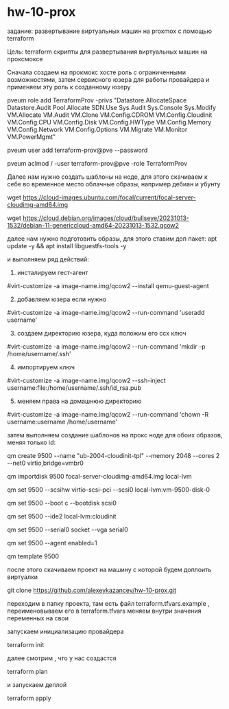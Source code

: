# hw-10-prox

задание:
развертывание виртуальных машин на proxmox с помощью terraform

Цель:
terraform скрипты для развертывания виртуальных машин на проксмоксе

Сначала создаем на прокмокс хосте роль с ограниченными возможностями, затем сервисного юзера для работы провайдера и применяем эту роль к созданному юзеру

pveum role add TerraformProv -privs "Datastore.AllocateSpace Datastore.Audit Pool.Allocate SDN.Use Sys.Audit Sys.Console Sys.Modify VM.Allocate VM.Audit VM.Clone VM.Config.CDROM VM.Config.Cloudinit VM.Config.CPU VM.Config.Disk VM.Config.HWType VM.Config.Memory VM.Config.Network VM.Config.Options VM.Migrate VM.Monitor VM.PowerMgmt"

pveum user add terraform-prov@pve --password <password>

pveum aclmod / -user terraform-prov@pve -role TerraformProv

Далее нам нужно создать шаблоны на ноде, для этого скачиваем к себе во временное место облачные образы, например дебиан и убунту

wget https://cloud-images.ubuntu.com/focal/current/focal-server-cloudimg-amd64.img

wget https://cloud.debian.org/images/cloud/bullseye/20231013-1532/debian-11-genericcloud-amd64-20231013-1532.qcow2

далее нам нужно подготовить образы, для этого ставим доп пакет:  apt update -y && apt install libguestfs-tools -y

и выполняем ряд действий: 
1. инсталируем гест-агент

#virt-customize -a image-name.img/qcow2 --install qemu-guest-agent

2. добавляем юзера если нужно

#virt-customize -a image-name.img/qcow2 --run-command 'useradd username'

3. создаем директорию юзера, куда положим его ссх ключ 

#virt-customize -a image-name.img/qcow2 --run-command 'mkdir -p /home/username/.ssh'

4. импортируем ключ

#virt-customize -a image-name.img/qcow2 --ssh-inject username:file:/home/username/.ssh/id_rsa.pub

5. меняем права на домашнюю директорию

#virt-customize -a image-name.img/qcow2 --run-command 'chown -R username:username /home/username'

затем выполняем создание шаблонов на прокс ноде для обоих образов, меняя только id:

qm create 9500 --name "ub-2004-cloudinit-tpl" --memory 2048 --cores 2 --net0 virtio,bridge=vmbr0

qm importdisk 9500 focal-server-cloudimg-amd64.img local-lvm

qm set 9500 --scsihw virtio-scsi-pci --scsi0 local-lvm:vm-9500-disk-0

qm set 9500 --boot c --bootdisk scsi0

qm set 9500 --ide2 local-lvm:cloudinit

qm set 9500 --serial0 socket --vga serial0

qm set 9500 --agent enabled=1

qm template 9500


после этого скачиваем проект на машину с которой будем доплоить виртуалки

git clone https://github.com/alexeykazancev/hw-10-prox.git

переходим в папку проекта, там есть файл terraform.tfvars.example , переименовываем его в terraform.tfvars меняем внутри значения переменных на свои

запускаем инициализацию провайдера

terraform init

далее смотрим , что у нас создастся

terraform plan

и запускаем деплой

terraform apply